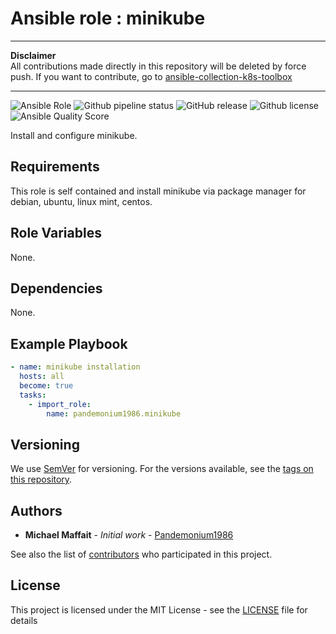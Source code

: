 # Ansible role : minikube

* * *

**Disclaimer**  
All contributions made directly in this repository will be deleted by force push. If you want to contribute, go to [ansible-collection-k8s-toolbox](https://github.com/Pandemonium1986/ansible-collection-k8s-toolbox)

* * *

![Ansible Role](https://img.shields.io/ansible/role/50991?logo=ansible)
![Github pipeline status](https://github.com/Pandemonium1986/ansible-role-minikube/workflows/Molecule:%20Github%20actions%20pipeline/badge.svg)
![GitHub release](https://img.shields.io/github/release/Pandemonium1986/ansible-role-minikube.svg?logo=github)
![Github license](https://img.shields.io/github/license/Pandemonium1986/ansible-role-minikube.svg?logo=github)
![Ansible Quality Score](https://img.shields.io/ansible/quality/50991?logo=ansible)

Install and configure minikube.

## Requirements

This role is self contained and install minikube via package manager for debian, ubuntu, linux mint, centos.

## Role Variables

None.

## Dependencies

None.

## Example Playbook

```yaml
- name: minikube installation
  hosts: all
  become: true
  tasks:
    - import_role:
        name: pandemonium1986.minikube
```

## Versioning

We use [SemVer](http://semver.org/) for versioning. For the versions available, see the [tags on this repository](https://github.com/Pandemonium1986/ansible-role-minikube/tags).

## Authors

-   **Michael Maffait** - _Initial work_ - [Pandemonium1986](https://github.com/Pandemonium1986)

See also the list of [contributors](https://github.com/your/project/contributors) who participated in this project.

## License

This project is licensed under the MIT License - see the [LICENSE](./LICENSE) file for details
